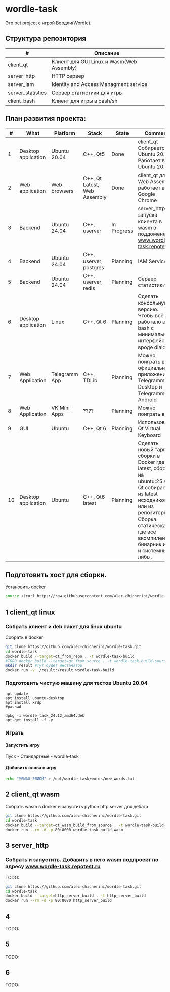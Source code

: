 # wordle-task
Это pet project с игрой Вордли(Wordle).

<!--Структура репозитория-->
## Структура репозитория
| # | Описание |
|-|-|
|client_qt|Клиент для GUI Linux и Wasm(Web Assembly)|
|server_http|HTTP сервер|
|server_iam|Identity and Access Managment service|
|server_statistics|Сервер статистики для игры|
|client_bash|Клиент для игры в bash/sh|

<!--План развития проекта-->
## План развития проекта:
| # | What | Platform | Stack | State | Comment |
|-|-|-|-|-|-|
|1|Desktop application|Ubuntu 20.04|C++, Qt5|Done|client_qt Собирается в Ubuntu 20.04. Работает в Ubuntu 20.04|
|2|Web application|Web browsers|C++, Qt Latest, Web Assembly|Done|client_qt для Web Assembly, работает в Google Chrome|
|3|Backend|Ubuntu 24.04|C++, userver|In Progress|server_http для запуска клиента в wasm в поддомене www.wordle-task.repotest.ru|
|4|Backend|Ubuntu 24.04|C++, userver, postgres|Planning|IAM Service|
|5|Backend|Ubuntu 24.04|C++, userver, redis|Planning|Сервер статистики|
|6|Desktop application|Linux|C++, Qt 6|Planning|Сделать консольную версию. Чтобы всё работало в bash с минимальным интерфейсом вроде dialog.|
|7|Web Application|Telegramm App|C++, TDLib|Planning|Можно поиграть в официальных приложениях Telegramm Desktop и Telegramm Android|
|8|Web Application|VK Mini Apps|????|Planning|Можно поиграть в VK|
|9|GUI|Ubuntu|C++, Qt 6|Planning|Использовать Qt Virtual Keyboard|
|10|Desktop application|Ubuntu|C++, Qt6 latest|Planning|Сделать новый таргет сборки в Docker где Qt latest, сборка на ubuntu:25.04. Qt собирается из latest исходников или из репозитория. Сборка статическая где всё вкомпилено в бинарник и Qt и системные либы. |

<!--Подготовить хост-->
## Подготовить хост для сборки.

Установить docker 
```bash
source <(curl https://raw.githubusercontent.com/alec-chicherini/wordle-task/refs/heads/main/scripts/install_docker.sh)
```

<!--Собрать клиент и deb пакет для linux-->
## 1 client_qt linux
### Собрать клиент и deb пакет для linux ubuntu
Собрать в docker
```bash
git clone https://github.com/alec-chicherini/wordle-task.git
cd wordle-task
docker build --target=qt_from_repo . -t wordle-task-build
#TODO docker build --target=qt_from_source . -t wordle-task-build-source #другая опция собрать Qt из исходников.
mkdir result #Тут будет инсталятор 
docker run -v ./result:/result wordle-task-build
```

### Подготовить чистую машину для тестов Ubuntu 20.04
```
apt update
apt install ubuntu-desktop
apt install xrdp
#passwd

dpkg -i wordle-task_24.12_amd64.deb
apt-get install -f -y
```

### Играть
#### Запустить игру
Пуск - Стандартные - wordle-task
 
#### Добавить слова в игру
```bash
echo "УЕЫАО ЭЯИЮЙ" > /opt/wordle-task/words/new_words.txt
``` 

<!--Собрать клиент wasm и запустить для дебага-->
## 2 client_qt wasm
Собрать wasm в docker и запустить python http.server для дебага
```bash
git clone https://github.com/alec-chicherini/wordle-task.git
cd wordle-task
docker build --target=qt_wasm_build_from_source . -t wordle-task-build-wasm
docker run --rm -d -p 80:8000 wordle-task-build-wasm
```

<!--Собрать и запустить http сервер и добавить в него wasm подпроект-->
## 3 server_http
### Собрать и запустить. Добавить в него wasm подпроект по адресу www.wordle-task.repotest.ru
TODO:
```bash
git clone https://github.com/alec-chicherini/wordle-task.git
cd wordle-task
docker build --target=http_server_build . -t http_server_build
docker run --rm -d -p 80:8080 http_server_build
```

## 4
TODO:

## 5
TODO:

## 6
TODO:
